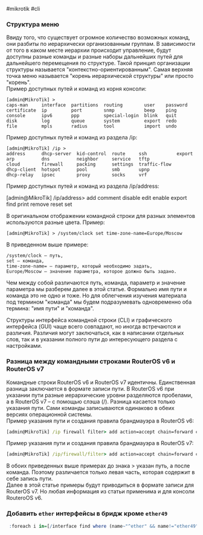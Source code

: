 #mikrotik #cli
### Структура меню
Ввиду того, что существует огромное количество возможных команд, они разбиты по иерархически организованным группам. В зависимости от того в каком месте иерархии происходит управление, будут доступны разные команды и разные наборы дальнейших путей для дальнейшего перемещения по структуре. Такой принцип организации структуры называется "контекстно-ориентированным". Самая верхняя точка меню называется "корень иерархической структуры" или просто "корень".  
Пример доступных путей и команд из корня консоли:
```shell
[admin@MikroTik] > 
caps-man     interface  partitions  routing        user    password
certificate  ip         port        snmp           beep    ping    
console      ipv6       ppp         special-login  blink   quit    
disk         log        queue       system         export  redo    
file         mpls       radius      tool           import  undo 
```
Пример доступных путей и команд из раздела /ip:

```
[admin@MikroTik] /ip >
address      dhcp-server  kid-control  route     ssh           export
arp          dns          neighbor     service   tftp          
cloud        firewall     packing      settings  traffic-flow  
dhcp-client  hotspot      pool         smb       upnp          
dhcp-relay   ipsec        proxy        socks     vrf  
```         

Пример доступных путей и команд из раздела /ip/address:

[admin@MikroTik] /ip/address>
add  comment  disable  edit  enable  export  find  print  remove  reset  set       

В оригинальном отображении командной строки для разных элементов используются разные цвета. Пример:
```
[admin@MikroTik] > /system/clock set time-zone-name=Europe/Moscow
```
В приведенном выше примере:

    /system/clock – путь,
    set – команда,
    time-zone-name= – параметр, который необходимо задать,
    Europe/Moscow – значение параметра, которое должно быть задано.

Чем между собой различаются путь, команда, параметр и значение параметра мы разберем далее в этой статье. Формально имя пути и команда это не одно и тоже. Но для облегчения изучения материала под термином "команда" мы будем подразумевать одновременно оба термина: "имя пути" и "команда".

Структуры интерфейса командной строки (CLI) и графического интерфейса (GUI) чаще всего совпадают, но иногда встречаются и различия. Различия могут заключаться, как в написании отдельных слов, так и в указании полного пути до интересующего раздела с настройками.



### Разница между командными строками RouterOS v6 и RouterOS v7
Командные строки RouterOS v6 и RouterOS v7 идентичны. Единственная разница заключается в формате записи пути. В RouterOS v6 при указании пути разные иерархические уровни разделяются пробелами, а в RouterOS v7 – с помощью слэша (/). Разница касается только указания пути. Сами команды записываются одинаково в обеих версиях операционной системы.  
Пример указания пути и создания правила брандмауэра в RouterOS v6:
```cmd
[admin@MikroTik] /ip firewall filter> add action=accept chain=forward connection-state=established,related
```
Пример указания пути и создания правила брандмауэра в RouterOS v7:
```cmd
[admin@MikroTik] /ip/firewall/filter> add action=accept chain=forward connection-state=established,related
```
В обоих приведенных выше примерах до знака > указан путь, а после команда. Поэтому различается только левая часть, которая содержит в себе запись пути.  
Далее в этой статье примеры будут приводиться в формате записи для RouterOS v7. Но любая информация из статьи применима и для консоли RouteroOS v6. 
### Добавить `ether` интерфейсы в бридж кроме `ether49`
```r
 :foreach i in=[/interface find where (name~"^ether" && name!="ether49")] do={/interface bridge port add interface=$i bridge=bridge.ceha}
```